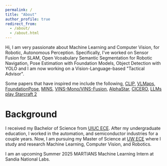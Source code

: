 ```yaml
---
permalink: /
title: "About"
author_profile: true
redirect_from: 
  - /about/
  - /about.html
---
```


Hi, I am very passionate about Machine Learning and Computer Vision, for Robotic, Autonomous Perception. Specifically, I've worked on Sensor Fusion for SLAM, Open Vcoabulary Semantic Segmentation for Robotic Navigation, Pose Estimation with Foundation Models, Object Detection with YOLO and I am now working on a Vision-Language-based "Tactical Advisor". 

Some papers that have inspired me include the following, [CLIP](https://arxiv.org/abs/2103.00020), 
[VLMaps](https://arxiv.org/pdf/2210.05714), [FoundationPose](https://nvlabs.github.io/FoundationPose/), [MINS](https://arxiv.org/abs/2309.15390), [VINS-Mono/VINS-Fusion](https://ieeexplore.ieee.org/document/8421746), [AlphaStar](https://arxiv.org/pdf/2308.03526), 
[CICERO](https://www.science.org/doi/10.1126/science.ade9097), [LLMs play Starcraft 2](https://arxiv.org/abs/2312.11865)


Background
======
I received my Bachelor of Science from [UIUC ECE](https://ece.illinois.edu/). After my undergraduate education, I worked 
in the automation, and semiconductor industries for a couple years. Now, I am pursuing my Master of Science at [UW ECE](https://www.ece.uw.edu/) where I study and research Machine Learning, Computer Vision, and Robotics.

I am an upcoming Summer 2025 MARTIANS Machine Learning Intern at Sandia National Labs.